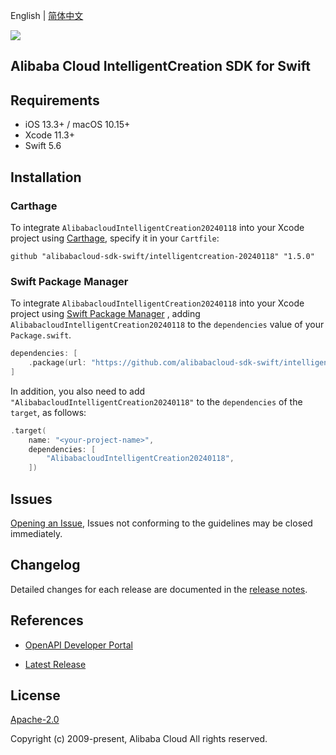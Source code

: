 English | [简体中文](README-CN.md)

![](https://aliyunsdk-pages.alicdn.com/icons/AlibabaCloud.svg)

## Alibaba Cloud IntelligentCreation SDK for Swift

## Requirements

- iOS 13.3+ / macOS 10.15+
- Xcode 11.3+
- Swift 5.6

## Installation

### Carthage

To integrate `AlibabacloudIntelligentCreation20240118` into your Xcode project using [Carthage](https://github.com/Carthage/Carthage), specify it in your `Cartfile`:

```ogdl
github "alibabacloud-sdk-swift/intelligentcreation-20240118" "1.5.0"
```

### Swift Package Manager

To integrate `AlibabacloudIntelligentCreation20240118` into your Xcode project using [Swift Package Manager](https://swift.org/package-manager/) , adding `AlibabacloudIntelligentCreation20240118` to the `dependencies` value of your `Package.swift`.

```swift
dependencies: [
    .package(url: "https://github.com/alibabacloud-sdk-swift/intelligentcreation-20240118.git", from: "1.5.0")
]
```

In addition, you also need to add `"AlibabacloudIntelligentCreation20240118"` to the `dependencies` of the `target`, as follows:

```swift
.target(
    name: "<your-project-name>",
    dependencies: [
        "AlibabacloudIntelligentCreation20240118",
    ])
```

## Issues

[Opening an Issue](https://github.com/alibabacloud-sdk-swift/intelligentcreation-20240118/issues/new), Issues not conforming to the guidelines may be closed immediately.

## Changelog

Detailed changes for each release are documented in the [release notes](./ChangeLog.txt).

## References

* [OpenAPI Developer Portal](https://next.api.alibabacloud.com/home)
- [Latest Release](https://github.com/alibabacloud-sdk-swift/intelligentcreation-20240118)

## License

[Apache-2.0](http://www.apache.org/licenses/LICENSE-2.0)

Copyright (c) 2009-present, Alibaba Cloud All rights reserved.
